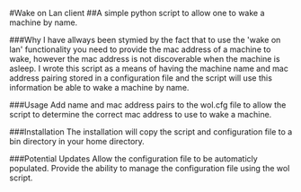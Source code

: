 #Wake on Lan client
##A simple python script to allow one to wake a machine by name.

###Why
I have allways been stymied by the fact that to use the 'wake on lan' functionality you need to provide the mac address of a machine to wake, however the mac address is not discoverable when the machine is asleep. 
I wrote this script as a means of having the machine name and mac address pairing stored in a configuration file and the script will use this information be able to wake a machine by name.
 
###Usage
Add name and mac address pairs to the wol.cfg file to allow the script to determine the correct mac address to use to wake a machine.
 
###Installation
The installation will copy the script and configuration file to a bin directory in your home directory.

###Potential Updates
Allow the configuration file to be automaticly populated.
Provide the ability to manage the configuration file using the wol script.

